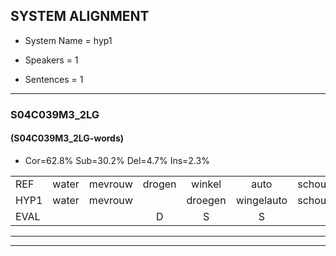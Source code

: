 
## SYSTEM ALIGNMENT

- System Name = hyp1

- Speakers = 1

- Sentences = 1

---

### S04C039M3_2LG

#### (S04C039M3_2LG-words)

- Cor=62.8%	Sub=30.2%	Del=4.7%	Ins=2.3%

|  |  |  |  |  |  |  |  |  |  |  |  |  |  |  |  |  |  |  |  |  |  |  |  |  |  |  |  |  |  |  |  |  |  |  |  |  |  |  |  |  |  |  |  |
|:--- |:---:|:---:|:---:|:---:|:---:|:---:|:---:|:---:|:---:|:---:|:---:|:---:|:---:|:---:|:---:|:---:|:---:|:---:|:---:|:---:|:---:|:---:|:---:|:---:|:---:|:---:|:---:|:---:|:---:|:---:|:---:|:---:|:---:|:---:|:---:|:---:|:---:|:---:|:---:|:---:|:---:|:---:|:---:|
| REF | water | mevrouw | drogen | winkel | auto | schouders | verhaal | koning | moeilijk | speelplaats | drinken | hoofdpijn | regen | vliegtuig | stoppen | opnieuw | gooien | sneeuwen | * | moeder | liedje | potlood | fietsbel | vinger | dichtbij | meisje | chauffeur | muziek | waarom | * | scheuren | lawaai | zwemmen | vuurwerk | appel |  | cola | kussen | eerste | circus | kleuren | voetbal | vlinder |
| HYP1 | water | mevrouw |  | droegen | wingelauto | schouders | verhaal |  | koningmoeilijk | vitplaats | drinken | hoofdpijn | regen | viesdag | stoppen | opnieuw | gooien | sneeuwen | moa | moeder | lidje | potlood | fietsbel | viner | dibet | meisje | chauffeur | muziek | waarom | sa | scheuren | lawaai | zummen | vuurwerk | appel | s | kola | kussen | eerste | circus | kleuren | voetbal | vinden |
| EVAL |  |  | D | S | S |  |  | D | S | S |  |  |  | S |  |  |  |  | S |  | S |  |  | S | S |  |  |  |  | S |  |  | S |  |  | I | S |  |  |  |  |  | S |
---

---
